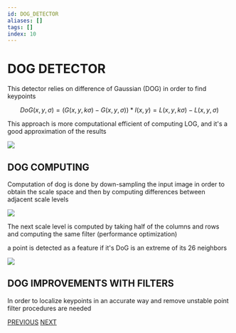 ```yaml
---
id: DOG_DETECTOR
aliases: []
tags: []
index: 10
---
```

# DOG DETECTOR

This detector relies on difference of Gaussian (DOG) in order to find keypoints

$$
DoG(x,y,\sigma) = (G(x,y,k\sigma) - G(x,y,\sigma))\ast I(x,y) = L(x,y,k\sigma) -L(x,y,\sigma)
$$

This approach is more computational efficient of computing LOG, and it's a good approximation of the results

![](Pasted_image_20240314102352.png)

## DOG COMPUTING

Computation of dog is done by down-sampling the input image in order to obtain the scale space and then by computing differences between adjacent scale levels

![](Pasted_image_20240314103452.png)

The next scale level is computed by taking half of the columns and rows and computing the same filter (performance optimization)

a point is detected as a feature if it's DoG is an extreme of its 26 neighbors

![](Pasted_image_20240314103712.png)

## DOG IMPROVEMENTS WITH FILTERS

In order to localize keypoints in an accurate way and remove unstable point filter procedures are needed

[PREVIOUS](SCALE_NORMALIZED_LOG.md) [NEXT](CANONICAL_ORIENTATION.md)
